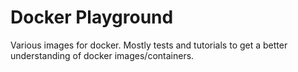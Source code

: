 # Docker Playground
Various images for docker. Mostly tests and tutorials to get a better understanding of docker images/containers.
